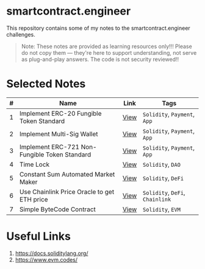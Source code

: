 # smartcontract.engineer

This repository contains some of my notes to the smartcontract.engineer challenges.

> Note: These notes are provided as learning resources only!!! Please do not copy them — they're here to support understanding, not serve as plug-and-play answers. The code is not security reviewed!!

# Selected Notes

| #  | Name                   | Link              | Tags     |
|----|--------------------------------|------------------|---------|
| 1  | Implement ERC-20 Fungible Token Standard         | [View](notes/solidity/ecr20.md) | `Solidity`, `Payment`, `App`        |
| 2  | Implement Multi-Sig Wallet         | [View](notes/solidity/multi_sig_wallet.md) | `Solidity`, `Payment`, `App`        |
| 3  | Implement ERC-721 Non-Fungible Token Standard         | [View](notes/solidity/ecr721.md) | `Solidity`, `Payment`, `App`        |
| 4  | Time Lock        | [View](notes/solidity/time_lock.md) | `Solidity`, `DAO`       |
| 5  | Constant Sum Automated Market Maker       | [View](notes/solidity/defi/constant_sum_amm.md) | `Solidity`, `DeFi`       |
| 6  | Use Chainlink Price Oracle to get ETH price     | [View](notes/solidity/defi/chainlink_price_oracle.md) | `Solidity`, `DeFi`, `Chainlink`       |
| 7  | Simple ByteCode Contract     | [View](notes/solidity/simple_bytecode_contract.md) | `Solidity`, `EVM`       |

# Useful Links

1. https://docs.soliditylang.org/
1. https://www.evm.codes/

